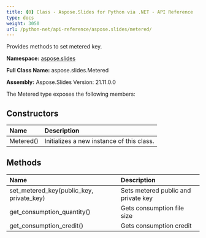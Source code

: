 ```yaml
---
title: {0} Class - Aspose.Slides for Python via .NET - API Reference
type: docs
weight: 3050
url: /python-net/api-reference/aspose.slides/metered/
---
```


Provides methods to set metered key.

**Namespace:** [aspose.slides](/python-net/api-reference/aspose.slides/)

**Full Class Name:** aspose.slides.Metered

**Assembly:**  Aspose.Slides Version: 21.11.0.0

The Metered type exposes the following members:
## **Constructors**
|**Name**|**Description**|
| :- | :- |
|Metered()|Initializes a new instance of this class.|
## **Methods**
|**Name**|**Description**|
| :- | :- |
|set_metered_key(public_key, private_key)|Sets metered public and private key|
|get_consumption_quantity()|Gets consumption file size|
|get_consumption_credit()|Gets consumption credit|
